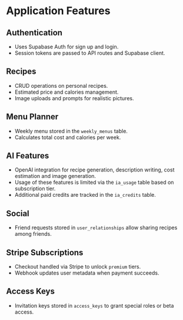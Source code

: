 # Application Features

## Authentication
- Uses Supabase Auth for sign up and login.
- Session tokens are passed to API routes and Supabase client.

## Recipes
- CRUD operations on personal recipes.
- Estimated price and calories management.
- Image uploads and prompts for realistic pictures.

## Menu Planner
- Weekly menu stored in the `weekly_menus` table.
- Calculates total cost and calories per week.

## AI Features
- OpenAI integration for recipe generation, description writing, cost estimation and image generation.
- Usage of these features is limited via the `ia_usage` table based on subscription tier.
- Additional paid credits are tracked in the `ia_credits` table.

## Social
- Friend requests stored in `user_relationships` allow sharing recipes among friends.

## Stripe Subscriptions
- Checkout handled via Stripe to unlock `premium` tiers.
- Webhook updates user metadata when payment succeeds.

## Access Keys
- Invitation keys stored in `access_keys` to grant special roles or beta access.
